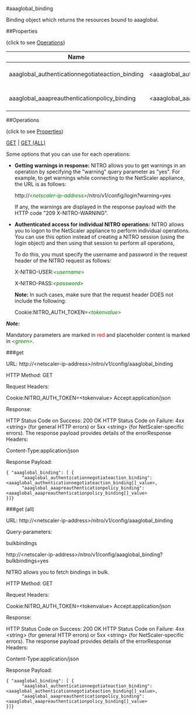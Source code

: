 #aaaglobal_binding

Binding object which returns the resources bound to aaaglobal.


##Properties 
<span>(click to see [Operations](#operations))</span>


<table><thead><tr><th>Name</th><th> Data Type</th><th> Permissions</th><th>Description</th></tr></thead><tbody><tr><td>aaaglobal_authenticationnegotiateaction_binding</td><td>&lt;aaaglobal_authenticationnegotiateaction_binding[]></td><td>Read-only</td><td>authenticationnegotiateaction that can be bound to aaaglobal.</td><tr><tr><td>aaaglobal_aaapreauthenticationpolicy_binding</td><td>&lt;aaaglobal_aaapreauthenticationpolicy_binding[]></td><td>Read-only</td><td>aaapreauthenticationpolicy that can be bound to aaaglobal.</td><tr></tbody></table>
##Operations 
<span>(click to see [Properties](#properties))</span>


[GET](#get) | [GET (ALL)](#get-(all))


Some options that you can use for each operations:
<ul><li><p><b>Getting warnings in response:</b> NITRO allows you to get warnings in an operation by specifying the "warning" query parameter as "yes". For example, to get warnings while connecting to the NetScaler appliance, the URL is as follows:</p><p>http://<span style="color:green;font-style:italic;">&lt;netscaler-ip-address&gt;</span>/nitro/v1/config/login?warning=yes</p><p>If any, the warnings are displayed in the response payload with the HTTP code "209 X-NITRO-WARNING".</p></li><li><p><b>Authenticated access for individual NITRO operations:</b> NITRO allows you to logon to the NetScaler appliance to perform individual operations. You can use this option instead of creating a NITRO session (using the login object) and then using that session to perform all operations,</p><p>To do this, you must specify the username and password in the request header of the NITRO request as follows:</p><p>X-NITRO-USER:<span style="color:green;font-style:italic;">&lt;username&gt;</span></p><p>X-NITRO-PASS:<span style="color:green;font-style:italic;">&lt;password&gt;</span></p><p><b>Note:</b> In such cases, make sure that the request header DOES not include the following:</p><p>Cookie:NITRO_AUTH_TOKEN=<span style="color:green;font-style:italic;">&lt;tokenvalue&gt;</span></p></li></ul>



***Note:*** 
Mandatory parameters are marked in <span style="color:#FF0000;">red</span> and placeholder content is marked in <span style="color:green;font-style:italic">&lt;green&gt;</span>.

###get



URL: http://&lt;netscaler-ip-address&gt;/nitro/v1/config/aaaglobal_binding
HTTP Method: GET
Request Headers:

Cookie:NITRO_AUTH_TOKEN=&lt;tokenvalue&gt;Accept:application/json

Response:
HTTP Status Code on Success: 200 OKHTTP Status Code on Failure: 4xx &lt;string&gt; (for general HTTP errors) or 5xx &lt;string&gt; (for NetScaler-specific errors). The response payload provides details of the errorResponse Headers:

Content-Type:application/json

Response Payload: ```{ "aaaglobal_binding": [ {      "aaaglobal_authenticationnegotiateaction_binding":<aaaglobal_authenticationnegotiateaction_binding[]_value>,      "aaaglobal_aaapreauthenticationpolicy_binding":<aaaglobal_aaapreauthenticationpolicy_binding[]_value>}]}```



###get (all)



URL: http://&lt;netscaler-ip-address&gt;/nitro/v1/config/aaaglobal_binding
Query-parameters:
bulkbindings
http://&lt;netscaler-ip-address&gt;/nitro/v1/config/aaaglobal_binding?bulkbindings=yes
NITRO allows you to fetch bindings in bulk.



HTTP Method: GET
Request Headers:

Cookie:NITRO_AUTH_TOKEN=&lt;tokenvalue&gt;Accept:application/json

Response:
HTTP Status Code on Success: 200 OKHTTP Status Code on Failure: 4xx &lt;string&gt; (for general HTTP errors) or 5xx &lt;string&gt; (for NetScaler-specific errors). The response payload provides details of the errorResponse Headers:

Content-Type:application/json

Response Payload: ```{ "aaaglobal_binding": [ {      "aaaglobal_authenticationnegotiateaction_binding":<aaaglobal_authenticationnegotiateaction_binding[]_value>,      "aaaglobal_aaapreauthenticationpolicy_binding":<aaaglobal_aaapreauthenticationpolicy_binding[]_value>}]}```



